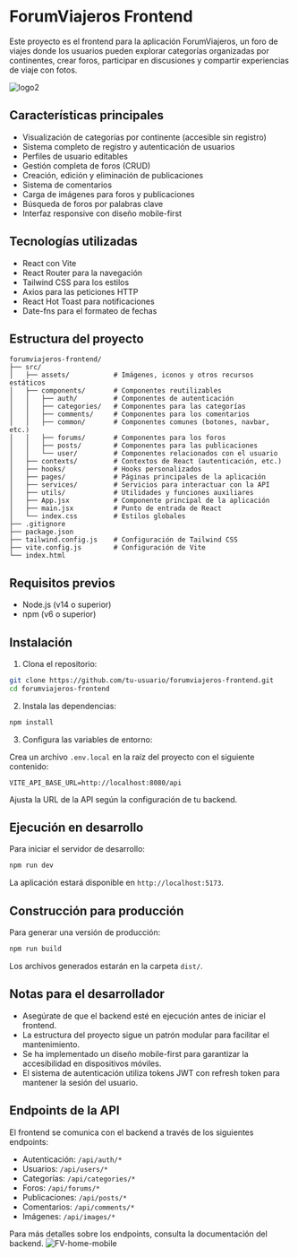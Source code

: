 # ForumViajeros Frontend

Este proyecto es el frontend para la aplicación ForumViajeros, un foro de viajes donde los usuarios pueden explorar categorías organizadas por continentes, crear foros, participar en discusiones y compartir experiencias de viaje con fotos.

![logo2](https://github.com/user-attachments/assets/dfb32fea-09c1-4007-ad23-c2b783a1c3ee)

## Características principales

- Visualización de categorías por continente (accesible sin registro)
- Sistema completo de registro y autenticación de usuarios
- Perfiles de usuario editables
- Gestión completa de foros (CRUD)
- Creación, edición y eliminación de publicaciones
- Sistema de comentarios
- Carga de imágenes para foros y publicaciones
- Búsqueda de foros por palabras clave
- Interfaz responsive con diseño mobile-first

## Tecnologías utilizadas

- React con Vite
- React Router para la navegación
- Tailwind CSS para los estilos
- Axios para las peticiones HTTP
- React Hot Toast para notificaciones
- Date-fns para el formateo de fechas

## Estructura del proyecto

```
forumviajeros-frontend/
├── src/
│   ├── assets/           # Imágenes, iconos y otros recursos estáticos
│   ├── components/       # Componentes reutilizables
│   │   ├── auth/         # Componentes de autenticación
│   │   ├── categories/   # Componentes para las categorías
│   │   ├── comments/     # Componentes para los comentarios
│   │   ├── common/       # Componentes comunes (botones, navbar, etc.)
│   │   ├── forums/       # Componentes para los foros
│   │   ├── posts/        # Componentes para las publicaciones
│   │   └── user/         # Componentes relacionados con el usuario
│   ├── contexts/         # Contextos de React (autenticación, etc.)
│   ├── hooks/            # Hooks personalizados
│   ├── pages/            # Páginas principales de la aplicación
│   ├── services/         # Servicios para interactuar con la API
│   ├── utils/            # Utilidades y funciones auxiliares
│   ├── App.jsx           # Componente principal de la aplicación
│   ├── main.jsx          # Punto de entrada de React
│   └── index.css         # Estilos globales
├── .gitignore
├── package.json
├── tailwind.config.js    # Configuración de Tailwind CSS
├── vite.config.js        # Configuración de Vite
└── index.html
```

## Requisitos previos

- Node.js (v14 o superior)
- npm (v6 o superior)

## Instalación

1. Clona el repositorio:
```bash
git clone https://github.com/tu-usuario/forumviajeros-frontend.git
cd forumviajeros-frontend
```

2. Instala las dependencias:
```bash
npm install
```

3. Configura las variables de entorno:

Crea un archivo `.env.local` en la raíz del proyecto con el siguiente contenido:
```
VITE_API_BASE_URL=http://localhost:8080/api
```

Ajusta la URL de la API según la configuración de tu backend.

## Ejecución en desarrollo

Para iniciar el servidor de desarrollo:
```bash
npm run dev
```

La aplicación estará disponible en `http://localhost:5173`.

## Construcción para producción

Para generar una versión de producción:
```bash
npm run build
```

Los archivos generados estarán en la carpeta `dist/`.

## Notas para el desarrollador

- Asegúrate de que el backend esté en ejecución antes de iniciar el frontend.
- La estructura del proyecto sigue un patrón modular para facilitar el mantenimiento.
- Se ha implementado un diseño mobile-first para garantizar la accesibilidad en dispositivos móviles.
- El sistema de autenticación utiliza tokens JWT con refresh token para mantener la sesión del usuario.

## Endpoints de la API

El frontend se comunica con el backend a través de los siguientes endpoints:

- Autenticación: `/api/auth/*`
- Usuarios: `/api/users/*`
- Categorías: `/api/categories/*`
- Foros: `/api/forums/*`
- Publicaciones: `/api/posts/*`
- Comentarios: `/api/comments/*`
- Imágenes: `/api/images/*`

Para más detalles sobre los endpoints, consulta la documentación del backend.
![FV-home-mobile](https://github.com/user-attachments/assets/09ed988d-65d3-4e24-8015-25f12005ceb1)
